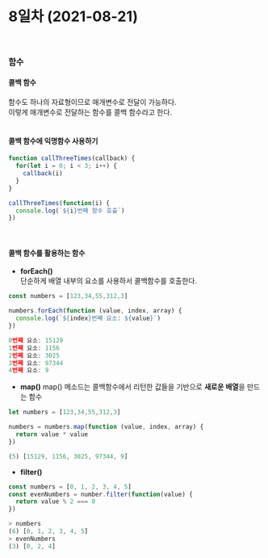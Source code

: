 # 8일차 (2021-08-21)
<br>

### 함수

#### 콜백 함수
함수도 하나의 자료형이므로 매개변수로 전달이 가능하다.   
이렇게 매개변수로 전달하는 함수를 콜백 함수라고 한다.   
<br>

#### 콜백 함수에 익명함수 사용하기
```javascript
function callThreeTimes(callback) {
  for(let i = 0; i < 3; i++) {
    callback(i)
  }
}

callThreeTimes(function(i) {
  console.log(`${i}번째 함수 호출`)
})
```
<br>

#### 콜백 함수를 활용하는 함수
* **forEach()**   
단순하게 배열 내부의 요소를 사용하서 콜백함수를 호출한다.   
```javascript
const numbers = [123,34,55,312,3]

numbers.forEach(function (value, index, array) {
  console.log(`${index}번째 요소: ${value}`)
})

0번째 요소: 15129
1번째 요소: 1156
2번째 요소: 3025
3번째 요소: 97344
4번째 요소: 9
```
* **map()**
map() 메소드는 콜백함수에서 리턴한 값들을 기반으로 **새로운 배열**을 만드는 함수
```javascript
let numbers = [123,34,55,312,3]

numbers = numbers.map(function (value, index, array) {
  return value * value
})

(5) [15129, 1156, 3025, 97344, 9]
```
* **filter()**
```javascript
const numbers = [0, 1, 2, 3, 4, 5]
const evenNumbers = number.filter(function(value) {
  return value % 2 === 0
})

> numbers
(6) [0, 1, 2, 3, 4, 5]
> evenNumbers
(3) [0, 2, 4]
```


